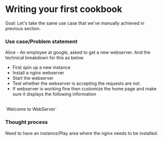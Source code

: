 # Writing your first cookbook

Goal:
Let's take the same use case that we've manually achieved in previous section.

### Use case/Problem statement
Alice - An employee at google, asked to get a new webserver. And the technical breakdown for this as below

- First spin up a new instance
- Install a nginx webserver
- Start the webserver
- Test whether the webserver is accepting the requests are not.
- If webserver is working fine then customize the home page and make sure it displays the following information
<br>
`Welcome to WebServer`

### Thought process
Need to have an instance/Play area where the nginx needs to be installed.